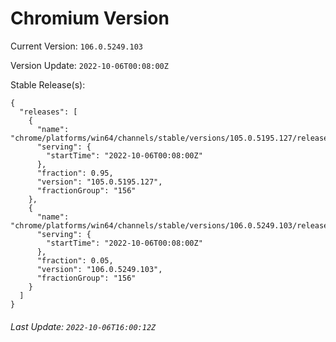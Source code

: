 # Chromium Version

Current Version: `106.0.5249.103`

Version Update: `2022-10-06T00:08:00Z`

Stable Release(s):
```
{
  "releases": [
    {
      "name": "chrome/platforms/win64/channels/stable/versions/105.0.5195.127/releases/1665014880",
      "serving": {
        "startTime": "2022-10-06T00:08:00Z"
      },
      "fraction": 0.95,
      "version": "105.0.5195.127",
      "fractionGroup": "156"
    },
    {
      "name": "chrome/platforms/win64/channels/stable/versions/106.0.5249.103/releases/1665014880",
      "serving": {
        "startTime": "2022-10-06T00:08:00Z"
      },
      "fraction": 0.05,
      "version": "106.0.5249.103",
      "fractionGroup": "156"
    }
  ]
}
```

###### Last Update: `2022-10-06T16:00:12Z`
